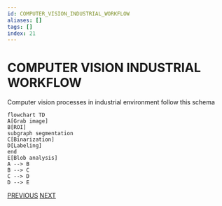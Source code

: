 ```yaml
---
id: COMPUTER_VISION_INDUSTRIAL_WORKFLOW
aliases: []
tags: []
index: 21
---
```

# COMPUTER VISION INDUSTRIAL WORKFLOW

Computer vision processes in industrial environment follow this schema

```mermaid
flowchart TD
A[Grab image]
B[ROI]
subgraph segmentation
C[Binarization]
D[Labeling]
end
E[Blob analysis]
A --> B
B --> C
C --> D
D --> E
```

[PREVIOUS](pages/image_filtering/NON-LOCAL_MEAN_FILTER.md) [NEXT](computer_vision/pages/image_segmentation_blob_analysis/BINARIZATION.md)
